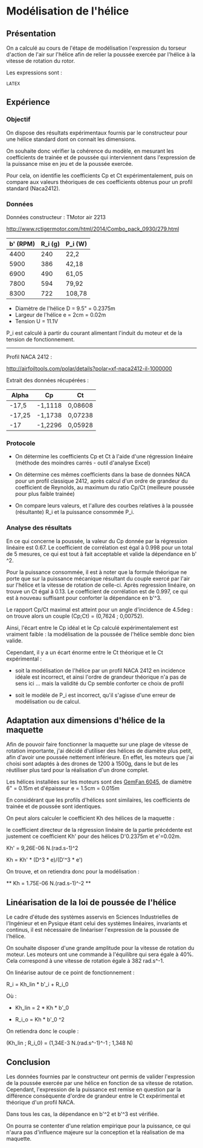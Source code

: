 # Modélisation de l'hélice



## Présentation

On a calculé au cours de l'étape de modélisation l'expression du torseur d'action de l'air sur l'hélice afin de relier la poussée exercée par l'hélice à la vitesse de rotation du rotor.

Les expressions sont :

`LATEX`



## Expérience

### Objectif

On dispose des résultats expérimentaux fournis par le constructeur pour une hélice standard dont on connait les dimensions.

On souhaite donc vérifier la cohérence du modèle, en mesurant les coefficients de trainée et de poussée qui interviennent dans l'expression de la puissance mise en jeu et de la poussée exercée.

Pour cela, on identifie les coefficients Cp et Ct expérimentalement, puis on compare aux valeurs théoriques de ces coefficients obtenus pour un profil standard (Naca2412).


### Données

Données constructeur : TMotor air 2213

http://www.rctigermotor.com/html/2014/Combo_pack_0930/279.html

| b' (RPM) | R_i (g) | P_i (W) | 
|----------|---------|---------| 
| 4400     | 240     | 22,2    | 
| 5900     | 386     | 42,18   | 
| 6900     | 490     | 61,05   | 
| 7800     | 594     | 79,92   | 
| 8300     | 722     | 108,78  | 


- Diamètre de l'hélice D = 9.5" = 0.2375m
- Largeur de l'hélice e = 2cm = 0.02m
- Tension U = 11.1V

P_i est calculé à partir du courant alimentant l'induit du moteur et de la tension de fonctionnement.


---------------------------------------------

Profil NACA 2412 : 

http://airfoiltools.com/polar/details?polar=xf-naca2412-il-1000000

Extrait des données récupérées :

| Alpha  | Cp      | Ct      | 
|--------|---------|---------| 
| -17,5  | -1,1118 | 0,08608 | 
| -17,25 | -1,1738 | 0,07238 | 
| -17    | -1,2296 | 0,05928 | 



### Protocole


- On détermine les coefficients Cp et Ct à l'aide d'une régression linéaire (méthode des moindres carrés - outil d'analyse Excel)

- On détermine ces mêmes coefficients dans la base de données NACA pour un profil classique 2412, après calcul d'un ordre de grandeur du coefficient de Reynolds, au maximum du ratio Cp/Ct (meilleure poussée pour plus faible trainée)

- On compare leurs valeurs, et l'allure des courbes relatives à la poussée (résultante) R_i et la puissance consommée P_i.



### Analyse des résultats


En ce qui concerne la poussée, la valeur du Cp donnée par la régression linéaire est 0.67. Le coefficient de corrélation est égal à 0.998 pour un total de 5 mesures, ce qui est tout à fait acceptable et valide la dépendance en b' ^2.

Pour la puissance consommée, il est à noter que la formule théorique ne porte que sur la puissance mécanique résultant du couple exercé par l'air sur l'hélice et la vitesse de rotation de celle-ci. Après regression linéaire, on trouve un Ct égal à 0.13. Le coefficient de corrélation est de 0.997, ce qui est à nouveau suffisant pour conforter la dépendance en b'^3.

Le rapport Cp/Ct maximal est atteint pour un angle d'incidence de 4.5deg : on trouve alors un couple (Cp;Ct) = (0,7624 ; 0,00752).

Ainsi, l'écart entre le Cp idéal et le Cp calculé expérimentalement est vraiment faible : la modélisation de la poussée de l'hélice semble donc bien valide.

Cependant, il y a un écart énorme entre le Ct théorique et le Ct expérimental : 

- soit la modélisation de l'hélice par un profil NACA 2412 en incidence idéale est incorrect, et ainsi l'ordre de grandeur théorique n'a pas de sens ici ... mais la validité du Cp semble conforter ce choix de profil

- soit le modèle de P_i est incorrect, qu'il s'agisse d'une erreur de modélisation ou de calcul.



## Adaptation aux dimensions d'hélice de la maquette


Afin de pouvoir faire fonctionner la maquette sur une plage de vitesse de rotation importante, j'ai décidé d'utiliser des hélices de diamètre plus petit, afin d'avoir une poussée nettement inférieure. En effet, les moteurs que j'ai choisi sont adaptés à des drones de 1200 à 1500g, dans le but de les réutiliser plus tard pour la réalisation d'un drone complet.

Les hélices installées sur les moteurs sont des [GemFan 6045](https://hobbyking.com/fr_fr/gemfan-propeller-6x4-5-black-cw-ccw-2pcs.html), de diamètre 6" = 0.15m et d'épaisseur e = 1.5cm = 0.015m

En considérant que les profils d'hélices sont similaires, les coefficients de trainée et de poussée sont identiques.

On peut alors calculer le coefficient Kh des hélices de la maquette : 

le coefficient directeur de la régression linéaire de la partie précédente est justement ce coefficient Kh' pour des hélices D'0.2375m et e'=0.02m.

Kh' = 9,26E-06 N.(rad.s-1)^2

Kh = Kh' * (D^3 * e)/(D'^3 * e')

On trouve, et on retiendra donc pour la modélisation :

** Kh = 1.75E-06 N.(rad.s-1)^-2 **



## Linéarisation de la loi de poussée de l'hélice


Le cadre d'étude des systèmes asservis en Sciences Industrielles de l'Ingénieur et en Pysique étant celui des systèmes linéaires, invariants et continus, il est nécessaire de linéariser l'expression de la poussée de l'hélice. 

On souhaite disposer d'une grande amplitude pour la vitesse de rotation du moteur. Les moteurs ont une commande à l'équilibre qui sera égale à 40%. Cela correspond à une vitesse de rotation égale à 382 rad.s^-1.

On linéarise autour de ce point de fonctionnement :

R_i = Kh_lin * b'_i + R_i_0

Où : 

- Kh_lin = 2 * Kh * b'_0

- R_i_o = Kh * b'_0 ^2


On retiendra donc le couple :

(Kh_lin ; R_i_0) = (1,34E-3 N.(rad.s^-1)^-1 ; 1,348 N)


## Conclusion

Les données fournies par le constructeur ont permis de valider l'expression de la poussée exercée par une hélice en fonction de sa vitesse de rotation. Cependant, l'expression de la puissance est remise en question par la différence conséquente d'ordre de grandeur entre le Ct expérimental et théorique d'un profil NACA.

Dans tous les cas, la dépendance en b'^2 et b'^3 est vérifiée. 

On pourra se contenter d'une relation empirique pour la puissance, ce qui n'aura pas d'influence majeure sur la conception et la réalisation de ma maquette.